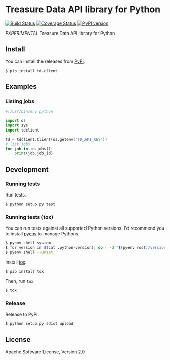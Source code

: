 # Treasure Data API library for Python

[![Build Status](https://travis-ci.org/yyuu/td-client-python.svg)](https://travis-ci.org/yyuu/td-client-python)
[![Coverage Status](https://coveralls.io/repos/yyuu/td-client-python/badge.png)](https://coveralls.io/r/yyuu/td-client-python)
[![PyPI version](https://badge.fury.io/py/td-client.svg)](http://badge.fury.io/py/td-client)

*EXPERIMENTAL* Treasure Data API library for Python

## Install

You can install the releases from [PyPI](https://pypi.python.org/).

```sh
$ pip install td-client
```

## Examples

### Listing jobs

```python
#!/usr/bin/env python

import os
import sys
import tdclient

td = tdclient.Client(os.getenv("TD_API_KEY"))
# list jobs
for job in td.jobs():
    print(job.job_id)
```

## Development

### Running tests

Run tests.

```sh
$ python setup.py test
```

### Running tests (tox)

You can run tests against all supported Python versions. I'd recommend you to install [pyenv](https://github.com/yyuu/pyenv) to manage Pythons.

```sh
$ pyenv shell system
$ for version in $(cat .python-version); do [ -d "$(pyenv root)/versions/${version}" ] || pyenv install "${version}"; done
$ pyenv shell --unset
```

Install [tox](https://pypi.python.org/pypi/tox).

```sh
$ pip install tox
```

Then, run `tox`.

```sh
$ tox
```

### Release

Release to PyPI.

```sh
$ python setup.py sdist upload
```

## License

Apache Software License, Version 2.0
